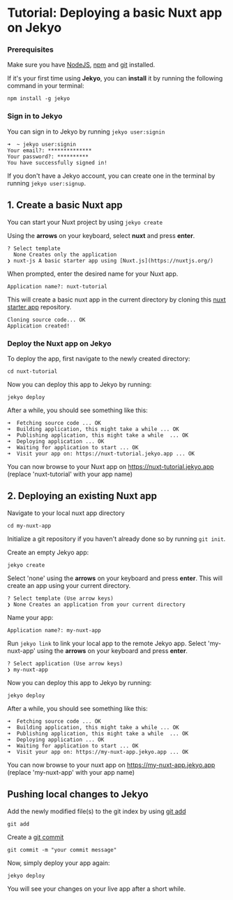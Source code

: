 # Tutorial: Deploying a basic Nuxt app on Jekyo

### Prerequisites

Make sure you have [NodeJS](https://nodejs.org/en/download/), [npm](https://docs.npmjs.com/downloading-and-installing-node-js-and-npm) and [git](https://github.com/git-guides/install-git) installed.

If it's your first time using **Jekyo**, you can **install** it by running the following command in your terminal:

`npm install -g jekyo`

### Sign in to Jekyo

You can sign in to Jekyo by running `jekyo user:signin`

```
➜  ~ jekyo user:signin 
Your email?: **************
Your password?: **********
You have successfully signed in!
```
If you don't have a Jekyo account, you can create one in the terminal by running `jekyo user:signup`. 

## 1. Create a basic Nuxt app

You can start your Nuxt project by using `jekyo create`

Using the **arrows** on your keyboard, select **nuxt** and press **enter**.  
```
? Select template
  None Creates only the application    
❯ nuxt-js A basic starter app using [Nuxt.js](https://nuxtjs.org/) 
```
When prompted, enter the desired name for your Nuxt app. 

`Application name?: nuxt-tutorial`

This will create a basic nuxt app in the current directory by cloning this [nuxt starter app](https://github.com/jekyo/nuxt-getting-started) repository.

```
Cloning source code... OK
Application created!
```

### Deploy the Nuxt app on Jekyo

To deploy the app, first navigate to the newly created directory:

`cd nuxt-tutorial`

Now you can deploy this app to Jekyo by running: 

`jekyo deploy`

After a while, you should see something like this:

```
➜  Fetching source code ... OK
➜  Building application, this might take a while ... OK
➜  Publishing application, this might take a while  ... OK
➜  Deploying application ... OK        
➜  Waiting for application to start ... OK
➜  Visit your app on: https://nuxt-tutorial.jekyo.app ... OK
```

You can now browse to your Nuxt app on https://nuxt-tutorial.jekyo.app (replace 'nuxt-tutorial' with your app name)

## 2. Deploying an existing Nuxt app

Navigate to your local nuxt app directory

`cd my-nuxt-app`

Initialize a git repository if you haven't already done so by running `git init`. 

Create an empty Jekyo app:

`jekyo create` 

Select 'none' using the **arrows** on your keyboard and press **enter**. This will create an app using your current directory. 

```
? Select template (Use arrow keys)
❯ None Creates an application from your current directory
```

Name your app: 

`Application name?: my-nuxt-app`

Run `jekyo link` to link your local app to the remote Jekyo app. Select 'my-nuxt-app' using the **arrows** on your keyboard and press **enter**.

```
? Select application (Use arrow keys)
❯ my-nuxt-app
```
Now you can deploy this app to Jekyo by running: 

`jekyo deploy`

After a while, you should see something like this:

```
➜  Fetching source code ... OK
➜  Building application, this might take a while ... OK
➜  Publishing application, this might take a while  ... OK
➜  Deploying application ... OK        
➜  Waiting for application to start ... OK
➜  Visit your app on: https://my-nuxt-app.jekyo.app ... OK
```

You can now browse to your nuxt app on https://my-nuxt-app.jekyo.app (replace 'my-nuxt-app' with your app name)

## Pushing local changes to Jekyo 

Add the newly modified file(s) to the git index by using [git add](https://www.atlassian.com/git/tutorials/saving-changes)

`git add`

Create a [git commit](https://github.com/git-guides/git-commit)

`git commit -m "your commit message"`

Now, simply deploy your app again:

`jekyo deploy`

You will see your changes on your live app after a short while. 

